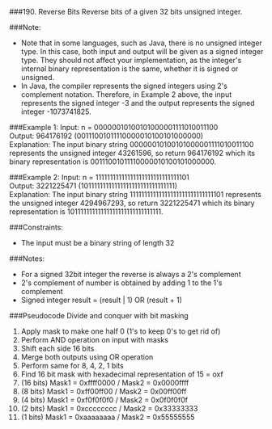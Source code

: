 ###190. Reverse Bits
Reverse bits of a given 32 bits unsigned integer.

###Note:
- Note that in some languages, such as Java, there is no unsigned integer type. In this case, both input and output will be given as a signed integer type. They should not affect your implementation, as the integer's internal binary representation is the same, whether it is signed or unsigned.
- In Java, the compiler represents the signed integers using 2's complement notation. Therefore, in Example 2 above, the input represents the signed integer -3 and the output represents the signed integer -1073741825.

###Example 1:
Input: n = 00000010100101000001111010011100\
Output:    964176192 (00111001011110000010100101000000)\
Explanation: The input binary string 00000010100101000001111010011100 represents the unsigned integer 43261596, so return 964176192 which its binary representation is 00111001011110000010100101000000.

###Example 2:
Input: n = 11111111111111111111111111111101\
Output:   3221225471 (10111111111111111111111111111111)\
Explanation: The input binary string 11111111111111111111111111111101 represents the unsigned integer 4294967293, so return 3221225471 which its binary representation is 10111111111111111111111111111111.


###Constraints:
- The input must be a binary string of length 32

###Notes:
- For a signed 32bit integer the reverse is always a 2's complement
- 2's complement of number is obtained by adding 1 to the 1's complement
- Signed integer result = (result | 1) OR  (result + 1)

###Pseudocode
Divide and conquer with bit masking
1. Apply mask to make one half 0 (1's to keep 0's to get rid of)
2. Perform AND operation on input with masks
3. Shift each side 16 bits 
4. Merge both outputs using OR operation
5. Perform same for 8, 4, 2, 1 bits
6. Find 16 bit mask with hexadecimal representation of 15 = oxf 
7. (16 bits) Mask1 = 0xffff0000 / Mask2 = 0x0000ffff
8. (8 bits) Mask1 = 0xff00ff00 / Mask2 = 0x00ff00ff
9. (4 bits) Mask1 = 0xf0f0f0f0 / Mask2 = 0x0f0f0f0f
10. (2 bits) Mask1 = 0xcccccccc / Mask2 = 0x33333333
11. (1 bits) Mask1 = 0xaaaaaaaa / Mask2 = 0x55555555
